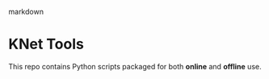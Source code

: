 
markdown
# KNet Tools

This repo contains Python scripts packaged for both **online** and **offline** use.
